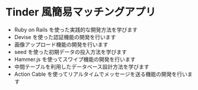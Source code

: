 # Tinder 風簡易マッチングアプリ

- Ruby on Rails を使った実践的な開発方法を学びます
- Devise を使った認証機能の開発を行います
- 画像アップロード機能の開発を行います
- seed を使った初期データの投入方法を学びます
- Hammer.js を使ってスワイプ機能の開発を行います
- 中間テーブルを利用したデータベース設計方法を学びます
- Action Cable を使ってリアルタイムでメッセージを送る機能の開発を行います
